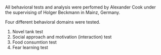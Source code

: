 All behavioral tests and analysis were perfomed by Alexander Cook under the supervising of Holger Beckmann in Mainz, Germany.

Four different behavioral domains were tested.
  1. Novel tank test
  2. Social approach and motivation (interaction) test
  3. Food consumtion test
  4. Fear learning test
